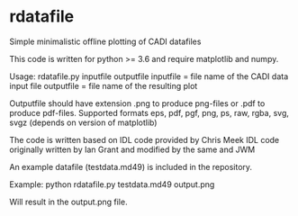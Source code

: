 # rdatafile
Simple minimalistic offline plotting of CADI datafiles

This code is written for python >= 3.6 and require matplotlib and numpy.

Usage: rdatafile.py inputfile outputfile
inputfile = file name of the CADI data input file
outputfile = file name of the resulting plot

Outputfile should have extension .png to produce png-files or .pdf to produce pdf-files.
Supported formats eps, pdf, pgf, png, ps, raw, rgba, svg, svgz (depends on version of matplotlib)

The code is written based on IDL code provided by Chris Meek
IDL code originally written by Ian Grant and modified by the same and JWM

An example datafile (testdata.md49) is included in the repository.

Example: python rdatafile.py testdata.md49 output.png

Will result in the output.png file.
